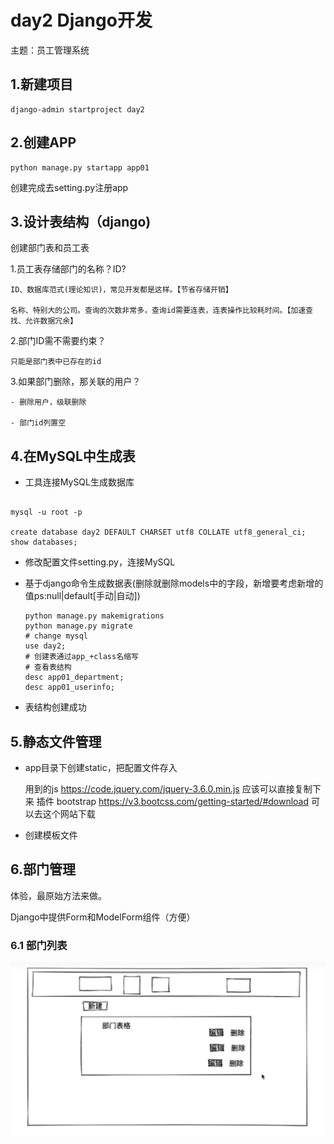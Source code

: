 # day2 Django开发

主题：员工管理系统

## 1.新建项目

```
django-admin startproject day2
```

## 2.创建APP

```
python manage.py startapp app01
```

创建完成去setting.py注册app

## 3.设计表结构（django)

创建部门表和员工表

1.员工表存储部门的名称？ID?

    ID、数据库范式(理论知识)，常见开发都是这样。【节省存储开销】

    名称、特别大的公司。查询的次数非常多，查询id需要连表，连表操作比较耗时间。【加速查找、允许数据冗余】

2.部门ID需不需要约束？

    只能是部门表中已存在的id

3.如果部门删除，那关联的用户？

    - 删除用户，级联删除

    - 部门id列置空

## 4.在MySQL中生成表

- 工具连接MySQL生成数据库

```

mysql -u root -p

create database day2 DEFAULT CHARSET utf8 COLLATE utf8_general_ci;
show databases;
```

- 修改配置文件setting.py，连接MySQL
- 基于django命令生成数据表(删除就删除models中的字段，新增要考虑新增的值ps:null|default[手动|自动])

  ```
  python manage.py makemigrations
  python manage.py migrate
  # change mysql
  use day2;
  # 创建表通过app_+class名缩写
  # 查看表结构
  desc app01_department;
  desc app01_userinfo;

  ```
- 表结构创建成功

## 5.静态文件管理

- app目录下创建static，把配置文件存入

  用到的js  https://code.jquery.com/jquery-3.6.0.min.js  应该可以直接复制下来  插件 bootstrap https://v3.bootcss.com/getting-started/#download 可以去这个网站下载
- 创建模板文件

## 6.部门管理

体验，最原始方法来做。

Django中提供Form和ModelForm组件（方便）

### 6.1 部门列表

![1705245605910](image/day2/1705245605910.png)
